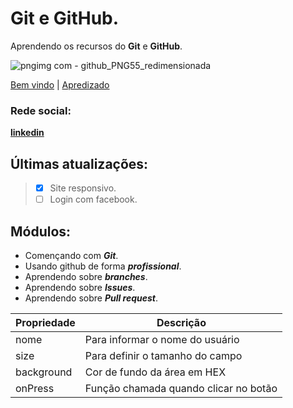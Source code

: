 # **Git** e **GitHub**.

Aprendendo os recursos do  **Git** e **GitHub**.

![pngimg com - github_PNG55_redimensionada](https://github.com/Zimbredu/site-portfolio/assets/66042254/3bc72f85-00d7-4a8d-bd12-cde071e2855b)

[Bem vindo](#git-e-github) | [Apredizado](#módulos)

### Rede social:
[**linkedin**](https://www.linkedin.com/in/eduardo-zimbre-desenvolvedor)

## Últimas atualizações:
>
 >- [x] Site responsivo.
 >- [ ] Login com facebook.

## Módulos:
* Començando com ***Git***.
* Usando github de forma ***profissional***.
* Aprendendo sobre ***branches***.
* Aprendendo sobre ***Issues***.
* Aprendendo sobre ***Pull request***.

Propriedade | Descrição
------------|-----------
nome | Para informar o nome do usuário
size | Para definir o tamanho do campo
background | Cor de fundo da área em HEX
onPress | Função chamada quando clicar no botão




